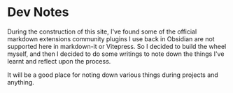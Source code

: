 Dev Notes
===

During the construction of this site, I've found some of the official markdown extensions community plugins I use back in Obsidian are not supported here in markdown-it or Vitepress. So I decided to build the wheel myself, and then I decided to do some writings to note down the things I've learnt and reflect upon the process.

It will be a good place for noting down various things during projects and anything.

